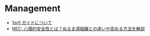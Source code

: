 # Management

- [1on1 ガイドについて](https://guide.1on1guide.org/)
- [NEC: 心理的安全性とは？ぬるま湯組織との違いや高める方法を解説](https://www.nec-solutioninnovators.co.jp/sp/contents/column/20230609_psychological-safety.html)
